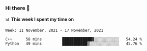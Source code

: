 ### Hi there 👋

📊 __This week I spent my time on__
<!--START_SECTION:waka-->
```text
Week: 11 November, 2021 - 17 November, 2021

C++      58 mins         █████████████▓░░░░░░░░░░░   54.24 % 
Python   49 mins         ███████████▒░░░░░░░░░░░░░   45.76 % 
```
<!--END_SECTION:waka-->
<!--
**SREEHARI-M-S/SREEHARI-M-S** is a ✨ _special_ ✨ repository because its `README.md` (this file) appears on your GitHub profile.

Here are some ideas to get you started:

- 🔭 I’m currently working on ...
- 🌱 I’m currently learning ...
- 👯 I’m looking to collaborate on ...
- 🤔 I’m looking for help with ...
- 💬 Ask me about ...
- 📫 How to reach me: ...
- 😄 Pronouns: ...
- ⚡ Fun fact: ...
-->
